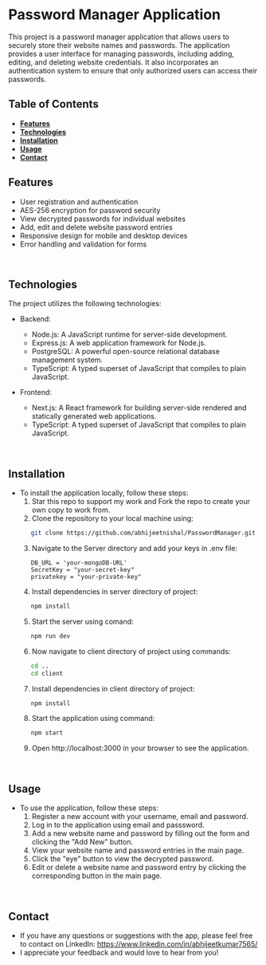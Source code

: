 # Password Manager Application

This project is a password manager application that allows users to securely store their website names and passwords. The application provides a user interface for managing passwords, including adding, editing, and deleting website credentials. It also incorporates an authentication system to ensure that only authorized users can access their passwords.
<br>

## Table of Contents

- [**Features**](#features)
- [**Technologies**](#technologies)
- [**Installation**](#installation)
- [**Usage**](#usage)
- [**Contact**](#contact)
  <br>

## Features

- User registration and authentication
- AES-256 encryption for password security
- View decrypted passwords for individual websites
- Add, edit and delete website password entries
- Responsive design for mobile and desktop devices
- Error handling and validation for forms

<br>

## Technologies

The project utilizes the following technologies:

- Backend:

  - Node.js: A JavaScript runtime for server-side development.
  - Express.js: A web application framework for Node.js.
  - PostgreSQL: A powerful open-source relational database management system.
  - TypeScript: A typed superset of JavaScript that compiles to plain JavaScript.
    <br>

- Frontend:
  - Next.js: A React framework for building server-side rendered and statically generated web applications.
  - TypeScript: A typed superset of JavaScript that compiles to plain JavaScript.

<br>

## Installation

- To install the application locally, follow these steps:
  1. Star this repo to support my work and Fork the repo to create your own copy to work from.
  2. Clone the repository to your local machine using:
  ```bash
     git clone https://github.com/abhijeetnishal/PasswordManager.git
  ```
  3. Navigate to the Server directory and add your keys in .env file:
  ```env
     DB_URL = 'your-mongoDB-URL'
     SecretKey = "your-secret-key"
     privatekey = "your-private-key"
  ```
  4. Install dependencies in server directory of project:
  ```bash
     npm install
  ```
  5. Start the server using comand:
  ```bash
     npm run dev
  ```
  6. Now navigate to client directory of project using commands:
  ```bash
     cd ..
     cd client
  ```
  7. Install dependencies in client directory of project:
  ```bash
     npm install
  ```
  8. Start the application using command:
  ```bash
     npm start
  ```
  9. Open http://localhost:3000 in your browser to see the application.

<br>

## Usage

- To use the application, follow these steps:
  1. Register a new account with your username, email and password.
  2. Log in to the application using email and passsword.
  3. Add a new website name and password by filling out the form and clicking the "Add New" button.
  4. View your website name and password entries in the main page.
  5. Click the "eye" button to view the decrypted password.
  6. Edit or delete a website name and password entry by clicking the corresponding button in the main page.

<br>

<!-- ## Contribution
Contributions are welcome! If you would like to contribute to the project, please follow these steps:
1. Star and Fork this repository by clicking the "Star" and "Fork" button at the top right of the repository page.
2. Clone your forked repository to your local machine:
```bash
    git clone https://github.com/abhijeetnishal/PasswordManager.git
```
3. Create a new branch for your contribution:
```bash
    git checkout -b my-contribution
```
4. Make your changes to the code.
5. Test your changes by running the app locally by following above installation step 3 - 9.
6. Once you are satisfied with your changes, commit them with a descriptive commit message:
```bash
    git add .
    git commit -m "Add feature X"
```
7. Push your changes to your forked repository:
```bash
    git push origin my-contribution
```
8. Create a pull request by clicking the "New pull request" button on the original repository page.
9. Wait for the project maintainer to review your pull request and provide feedback.
10. If your pull request is accepted, it will be merged into the main branch of the project. Congratulations, you've contributed to the project!

<br> -->

<!-- ## Code Style
- Please make sure to follow the existing code style and formatting conventions when making contributions to the project.

<br> -->

## Contact

- If you have any questions or suggestions with the app, please feel free to contact on LinkedIn: https://www.linkedin.com/in/abhijeetkumar7565/
- I appreciate your feedback and would love to hear from you!
